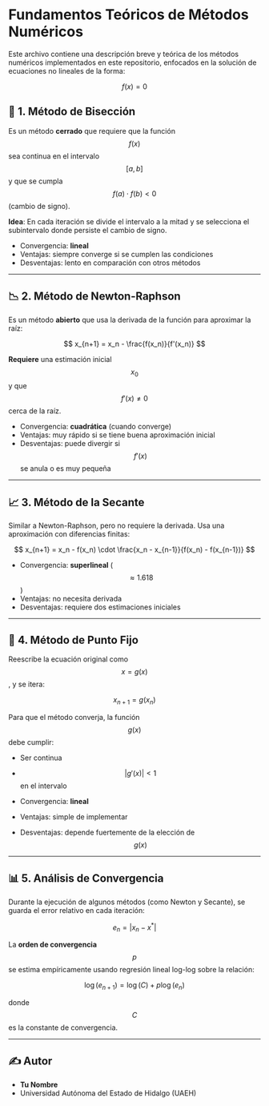 # Fundamentos Teóricos de Métodos Numéricos

Este archivo contiene una descripción breve y teórica de los métodos numéricos implementados en este repositorio, enfocados en la solución de ecuaciones no lineales de la forma:

$$
f(x) = 0
$$

## 📐 1. Método de Bisección

Es un método **cerrado** que requiere que la función $$f(x)$$ sea continua en el intervalo $$[a, b]$$ y que se cumpla $$f(a) \cdot f(b) < 0$$ (cambio de signo).

**Idea**: En cada iteración se divide el intervalo a la mitad y se selecciona el subintervalo donde persiste el cambio de signo.

- Convergencia: **lineal**  
- Ventajas: siempre converge si se cumplen las condiciones  
- Desventajas: lento en comparación con otros métodos

---

## 📉 2. Método de Newton-Raphson

Es un método **abierto** que usa la derivada de la función para aproximar la raíz:

$$
x_{n+1} = x_n - \frac{f(x_n)}{f'(x_n)}
$$

**Requiere** una estimación inicial $$x_0$$ y que $$f'(x) \neq 0$$ cerca de la raíz.

- Convergencia: **cuadrática** (cuando converge)  
- Ventajas: muy rápido si se tiene buena aproximación inicial  
- Desventajas: puede divergir si $$f'(x)$$ se anula o es muy pequeña

---

## 📈 3. Método de la Secante

Similar a Newton-Raphson, pero no requiere la derivada. Usa una aproximación con diferencias finitas:

$$
x_{n+1} = x_n - f(x_n) \cdot \frac{x_n - x_{n-1}}{f(x_n) - f(x_{n-1})}
$$

- Convergencia: **superlineal** ($$\approx 1.618$$)  
- Ventajas: no necesita derivada  
- Desventajas: requiere dos estimaciones iniciales

---

## 🔁 4. Método de Punto Fijo

Reescribe la ecuación original como $$x = g(x)$$, y se itera:

$$
x_{n+1} = g(x_n)
$$

Para que el método converja, la función $$g(x)$$ debe cumplir:

- Ser continua  
- $$|g'(x)| < 1$$ en el intervalo

- Convergencia: **lineal**  
- Ventajas: simple de implementar  
- Desventajas: depende fuertemente de la elección de $$g(x)$$

---

## 📊 5. Análisis de Convergencia

Durante la ejecución de algunos métodos (como Newton y Secante), se guarda el error relativo en cada iteración:

$$
e_n = |x_n - x^*|
$$

La **orden de convergencia** $$p$$ se estima empíricamente usando regresión lineal log-log sobre la relación:

$$
\log(e_{n+1}) = \log(C) + p \log(e_n)
$$

donde $$C$$ es la constante de convergencia.

---

## ✍️ Autor

- **Tu Nombre**  
- Universidad Autónoma del Estado de Hidalgo (UAEH)


